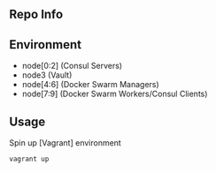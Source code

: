 Repo Info
---------

Environment
-----------
- node[0:2] (Consul Servers)
- node3 (Vault)
- node[4:6] (Docker Swarm Managers)
- node[7:9] (Docker Swarm Workers/Consul Clients)

Usage
-----

Spin up [Vagrant] environment

```
vagrant up
```
